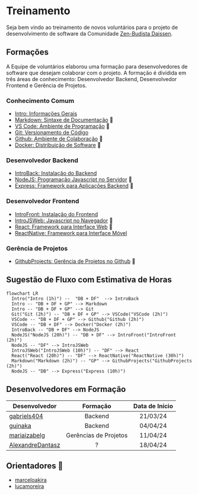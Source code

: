 # Treinamento

Seja bem vindo ao treinamento de novos voluntários para o projeto de desenvolvimento de software da Comunidade [Zen-Budista Daissen](https://daissen.org.br/).

## Formações

A Equipe de voluntários elaborou uma formação para desenvolvedores de software que desejam colaborar com o projeto. A formação é dividida em três áreas de conhecimento: Desenvolvedor Backend, Desenvolvedor Frontend e Gerência de Projetos.

### Conhecimento Comum
  * [Intro: Informações Gerais](modulos/introducao/README.md)
  * [Markdown: Sintaxe de Documentação](modulos/markdown/README.md) 🚧
  * [VS Code: Ambiente de Programação](modulos/vscode/README.md) 🚧
  * [Git: Versionamento de Código](modulos/git/README.md)
  * [Github: Ambiente de Colaboração](modulos/github/README.md) 🚧
  * [Docker: Distribuição de Software](modulos/docker/README.md) 🚧

### Desenvolvedor Backend
  * [IntroBack: Instalação do Backend](modulos/instalacao_do_backend/README.md)
  * [NodeJS: Programação Javascript no Servidor](modulos/nodejs/README.md) 🚧 
  * [Express: Framework para Aplicações Backend](modulos/express/README.md) 🚧

### Desenvolvedor Frontend
  * [IntroFront: Instalação do Frontend](modulos/intro_frontend/README.md)
  * [IntroJSWeb: Javascript no Navegador](modulos/intro_js_web/README.md) 🚧
  * [React: Framework para Interface Web](modulos/react/README.md) 🚧
  * [ReactNative: Framework para Interface Móvel](modulos/react_native/README.md)
 
### Gerência de Projetos
  * [GithubProjects: Gerência de Projetos no Github](modulos/github_projects/README.md) 🚧

## Sugestão de Fluxo com Estimativa de Horas

```mermaid
flowchart LR
  Intro("Intro (1h)") --  "DB + DF"  --> IntroBack
  Intro -- "DB + DF + GP" --> Markdown
  Intro -- "DB + DF + GP" --> Git
  Git("Git (2h)") -- "DB + DF + GP" --> VSCode("VSCode (2h)")
  VSCode -- "DB + DF + GP" --> Github("Github (2h)")
  VSCode -- "DB + DF" --> Docker("Docker (2h)")
  IntroBack -- "DB + DF" --> NodeJS
  NodeJS("NodeJS (20h)") -- "DB + DF" --> IntroFront("IntroFront (2h)")
  NodeJS -- "DF" --> IntroJSWeb
  IntroJSWeb("IntroJSWeb (10h)") -- "DF" --> React
  React("React (20h)") -- "DF" --> ReactNative("ReactNative (30h)")
  Markdown("Markdown (2h)") -- "GP" --> GithubProjects("GithubProjects (2h)")
  NodeJS -- "DB" --> Express("Express (10h)")
```

## Desenvolvedores em Formação
Desenvolvedor  | Formação  | Data de Início |
---------------| :------:  | :------:       |
[gabriels404](em_formacao/gabriels404/README.md) | Backend | 21/03/24
[guinaka](em_formacao/guinaka/README.md) | Backend | 04/04/24
[mariaizabelg](em_formacao/mariaizabelg/README.md) | Gerências de Projetos | 11/04/24
[AlexandreDantasz](em_formacao/AlexandreDantasz/README.md) | ? | 18/04/24

## Orientadores 🚧
* [marceloakira](orientadores/marceloakira/README.md)
* [lucamoreira](orientadores/lucamoreira/README.md)
